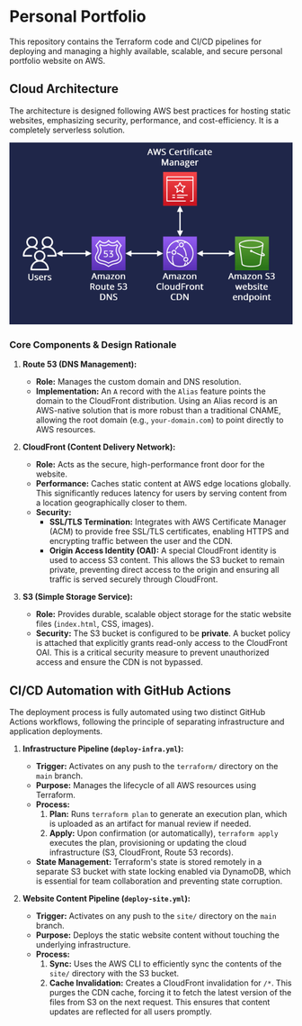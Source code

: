# Personal Portfolio

This repository contains the Terraform code and CI/CD pipelines for deploying and managing a highly available, scalable, and secure personal portfolio website on AWS.

## Cloud Architecture

The architecture is designed following AWS best practices for hosting static websites, emphasizing security, performance, and cost-efficiency. It is a completely serverless solution.

![AWS Architecture Diagram](./portfolio_aws_diagram_architecture.png)

### Core Components & Design Rationale

1.  **Route 53 (DNS Management):**
    *   **Role:** Manages the custom domain and DNS resolution.
    *   **Implementation:** An `A` record with the `Alias` feature points the domain to the CloudFront distribution. Using an Alias record is an AWS-native solution that is more robust than a traditional CNAME, allowing the root domain (e.g., `your-domain.com`) to point directly to AWS resources.

2.  **CloudFront (Content Delivery Network):**
    *   **Role:** Acts as the secure, high-performance front door for the website.
    *   **Performance:** Caches static content at AWS edge locations globally. This significantly reduces latency for users by serving content from a location geographically closer to them.
    *   **Security:**
        *   **SSL/TLS Termination:** Integrates with AWS Certificate Manager (ACM) to provide free SSL/TLS certificates, enabling HTTPS and encrypting traffic between the user and the CDN.
        *   **Origin Access Identity (OAI):** A special CloudFront identity is used to access S3 content. This allows the S3 bucket to remain private, preventing direct access to the origin and ensuring all traffic is served securely through CloudFront.

3.  **S3 (Simple Storage Service):**
    *   **Role:** Provides durable, scalable object storage for the static website files (`index.html`, CSS, images).
    *   **Security:** The S3 bucket is configured to be **private**. A bucket policy is attached that explicitly grants read-only access to the CloudFront OAI. This is a critical security measure to prevent unauthorized access and ensure the CDN is not bypassed.

## CI/CD Automation with GitHub Actions

The deployment process is fully automated using two distinct GitHub Actions workflows, following the principle of separating infrastructure and application deployments.

1.  **Infrastructure Pipeline (`deploy-infra.yml`):**
    *   **Trigger:** Activates on any push to the `terraform/` directory on the `main` branch.
    *   **Purpose:** Manages the lifecycle of all AWS resources using Terraform.
    *   **Process:**
        1.  **Plan:** Runs `terraform plan` to generate an execution plan, which is uploaded as an artifact for manual review if needed.
        2.  **Apply:** Upon confirmation (or automatically), `terraform apply` executes the plan, provisioning or updating the cloud infrastructure (S3, CloudFront, Route 53 records).
    *   **State Management:** Terraform's state is stored remotely in a separate S3 bucket with state locking enabled via DynamoDB, which is essential for team collaboration and preventing state corruption.

2.  **Website Content Pipeline (`deploy-site.yml`):**
    *   **Trigger:** Activates on any push to the `site/` directory on the `main` branch.
    *   **Purpose:** Deploys the static website content without touching the underlying infrastructure.
    *   **Process:**
        1.  **Sync:** Uses the AWS CLI to efficiently sync the contents of the `site/` directory with the S3 bucket.
        2.  **Cache Invalidation:** Creates a CloudFront invalidation for `/*`. This purges the CDN cache, forcing it to fetch the latest version of the files from S3 on the next request. This ensures that content updates are reflected for all users promptly.